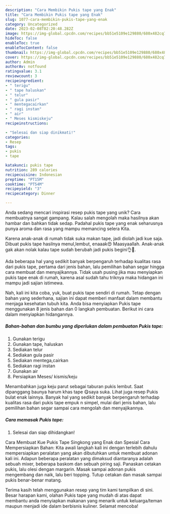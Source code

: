 ```yaml
---
description: "Cara Membikin Pukis tape yang Enak"
title: "Cara Membikin Pukis tape yang Enak"
slug: 1077-cara-membikin-pukis-tape-yang-enak
category: Uncategorized
date: 2023-02-08T02:20:48.282Z
image: https://img-global.cpcdn.com/recipes/bb51e5109e129880/680x482cq70/pukis-tape-foto-resep-utama.jpg
hideToc: false
enableToc: true
enableTocContent: false
thumbnail: https://img-global.cpcdn.com/recipes/bb51e5109e129880/680x482cq70/pukis-tape-foto-resep-utama.jpg
cover: https://img-global.cpcdn.com/recipes/bb51e5109e129880/680x482cq70/pukis-tape-foto-resep-utama.jpg
author: Admin
authorAv: notfound
ratingvalue: 3.1
reviewcount: 3
recipeingredient:
- " terigu"
- " tape haluskan"
- " telur"
- " gula pasir"
- " mentegacairkan"
- " ragi instan"
- " air"
- " Meses kismiskeju"
recipeinstructions:

- "Selesai dan siap dinikmati!"
categories:
- Resep
tags:
- pukis
- tape

katakunci: pukis tape 
nutrition: 289 calories
recipecuisine: Indonesian
preptime: "PT15M"
cooktime: "PT54M"
recipeyield: "3"
recipecategory: Dinner

---
```





Anda sedang mencari inspirasi resep pukis tape yang unik? Cara membuatnya sangat gampang. Kalau salah mengolah maka hasilnya akan hambar dan bahkan tidak sedap. Padahal pukis tape yang enak seharusnya punya aroma dan rasa yang mampu memancing selera Kita.





Karena anak-anak di rumah tidak suka makan tape, jadi diolah jadi kue saja. Dibuat pukis tape hasilnya menul,lembut, enaaak😍 Maasyaallah. Anak-anak gak akan nolak kalau tape sudah berubah jadi pukis begini👌🥰.

Ada beberapa hal yang sedikit banyak berpengaruh terhadap kualitas rasa dari pukis tape, pertama dari jenis bahan, lalu pemilihan bahan segar hingga cara membuat dan menyajikannya. Tidak usah pusing jika mau menyiapkan pukis tape enak di rumah, karena asal sudah tahu triknya maka hidangan ini mampu jadi sajian istimewa.






Nah, kali ini kita coba, yuk, buat pukis tape sendiri di rumah. Tetap dengan bahan yang sederhana, sajian ini dapat memberi manfaat dalam membantu menjaga kesehatan tubuh kita. Anda bisa menyiapkan Pukis tape menggunakan 8 jenis bahan dan 0 langkah pembuatan. Berikut ini cara dalam menyiapkan hidangannya.

<!--inarticleads1-->

##### Bahan-bahan dan bumbu yang diperlukan dalam pembuatan Pukis tape:

1. Gunakan  terigu
1. Gunakan  tape, haluskan
1. Sediakan  telur
1. Sediakan  gula pasir
1. Sediakan  mentega,cairkan
1. Sediakan  ragi instan
1. Gunakan  air
1. Persiapkan  Meses/ kismis/keju


Menambahkan juga keju parut sebagai taburan pukis lembut. Saat dipanggang baunya harum khas tape 😋saya suka. Lihat juga resep Pukis bulat enak lainnya. Banyak hal yang sedikit banyak berpengaruh terhadap kualitas rasa dari pukis tape empuk n simpel, mulai dari jenis bahan, lalu pemilihan bahan segar sampai cara mengolah dan menyajikannya. 

<!--inarticleads2-->

##### Cara memasak Pukis tape:


1. Selesai dan siap dihidangkan!

Cara Membuat Kue Pukis Tape Singkong yang Enak dan Spesial Cara Mempersiapkan Bahan: Kita awali langkah kali ini dengan terlebih dahulu mempersiapkan peralatan yang akan dibutuhkan untuk membuat adonan kali ini. Adapun beberapa peralatan yang dimaksud diantaranya adalah sebuah mixer, beberapa baskom dan sebuah piring saji. Panaskan cetakan pukis, lalu olesi dengan margarin. Masak sampai adonan pukis mengembang dan naik, lalu beri topping. Tutup cetakan dan masak sampai pukis benar-benar matang. 

Terima kasih telah menggunakan resep yang tim kami tampilkan di sini. Besar harapan kami, olahan Pukis tape yang mudah di atas dapat membantu anda menyiapkan makanan yang menarik untuk keluarga/teman maupun menjadi ide dalam berbisnis kuliner. Selamat mencoba!
